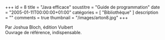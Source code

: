 +++
id = 8
title = "Java efficace"
soustitre = "Guide de programmation"
date = "2005-01-11T00:00:00+01:00"
catégories = [ "Bibliothèque" ]
description = ""
comments = true
thumbnail = "/images/arton8.jpg"
+++

<div class="chapo">Par Joshua Bloch, édition Vuibert</div>
Ouvrage de référence, indispensable.